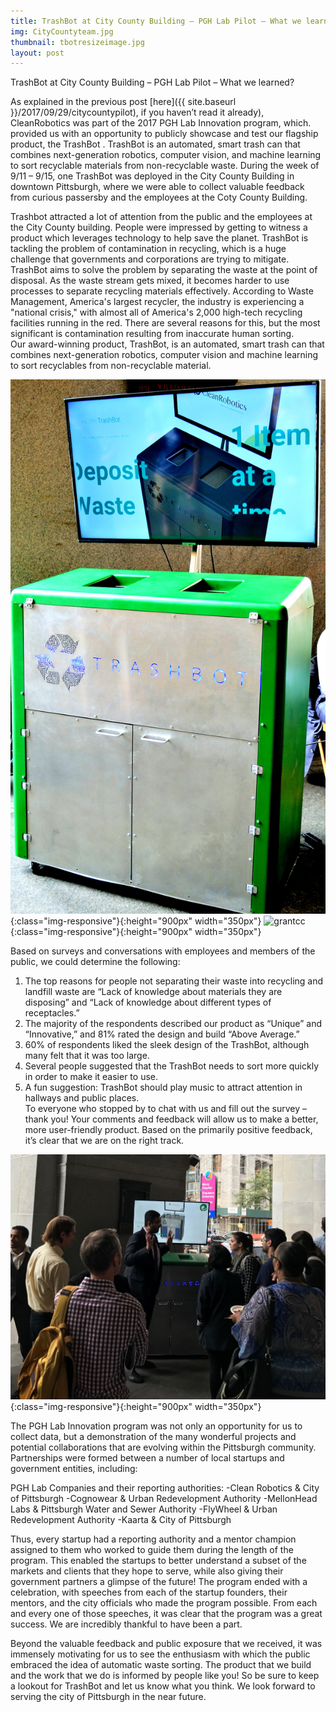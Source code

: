 ```yaml
---
title: TrashBot at City County Building – PGH Lab Pilot – What we learned?
img: CityCountyteam.jpg
thumbnail: tbotresizeimage.jpg
layout: post
---
```

TrashBot at City County Building – PGH Lab Pilot – What we learned?

As explained in the previous post [here]({{ site.baseurl }}/2017/09/29/citycountypilot), if you haven’t read it already), CleanRobotics was part of the 2017 PGH Lab Innovation program, which. provided us with an opportunity to publicly showcase and test our flagship product, the TrashBot . TrashBot is an automated, smart trash can that combines next-generation robotics, computer vision, and machine learning to sort recyclable materials from non-recyclable waste. During the week of 9/11 – 9/15, one TrashBot was deployed in the City County Building in downtown Pittsburgh, where we were able to collect valuable feedback from curious passersby and the employees at the Coty County Building.
 
Trashbot attracted a lot of attention from the public and the employees at the City County building. People were impressed by getting to witness a product which leverages technology to help save the planet. TrashBot is tackling the problem of contamination in recycling, which is a huge challenge that governments and corporations are trying to mitigate. TrashBot aims to solve the problem by separating the waste at the point of disposal. As the waste stream gets mixed, it becomes harder to use processes to separate recycling materials effectively. According to Waste Management, America's largest recycler, the industry is experiencing a "national crisis," with almost all of America's 2,000 high-tech recycling facilities running in the red.  There are several reasons for this, but the most significant is contamination resulting from inaccurate human sorting.   
Our award-winning product, TrashBot, is an automated, smart trash can that combines next-generation robotics, computer vision and machine learning to sort recyclables from non-recyclable material.

![TrashbotV2](/img/posts/TrashbotV2.jpg){:class="img-responsive"}{:height="900px" width="350px"}   ![grantcc](/img/posts/grantcc.jpg){:class="img-responsive"}{:height="900px" width="350px"}

Based on surveys and conversations with employees and members of the public, we could determine the following:
1. The top reasons for people not separating their waste into recycling and landfill waste are “Lack of knowledge about materials they are disposing” and “Lack of knowledge about different types of receptacles.”
2. The majority of the respondents described our product as “Unique” and “Innovative,” and 81% rated the design and build “Above Average.”
3. 60% of respondents liked the sleek design of the TrashBot, although many felt that it was too large. 
4. Several people suggested that the TrashBot needs to sort more quickly in order to make it easier to use.
5. A fun suggestion: TrashBot should play music to attract attention in hallways and public places.  
To everyone who stopped by to chat with us and fill out the survey – thank you! Your comments and feedback will allow us to make a better, more user-friendly product. Based on the primarily positive feedback, it’s clear that we are on the right track.

![jaytalking](/img/posts/jaytalking.JPG){:class="img-responsive"}{:height="900px" width="350px"}



The PGH Lab Innovation program was not only an opportunity for us to collect data, but a demonstration of the many wonderful projects and potential collaborations that are evolving within the Pittsburgh community. Partnerships were formed between a number of local startups and government entities, including:

PGH Lab Companies and their reporting authorities:
-Clean Robotics & City of Pittsburgh
-Cognowear & Urban Redevelopment Authority
-MellonHead Labs & Pittsburgh Water and Sewer Authority
-FlyWheel & Urban Redevelopment Authority
-Kaarta & City of Pittsburgh

Thus, every startup had a reporting authority and a mentor champion assigned to them who worked to guide them during the length of the program. This enabled the startups to better understand a subset of the markets and clients that they hope to serve, while also giving their government partners a glimpse of the future! The program ended with a celebration, with speeches from each of the startup founders, their mentors, and the city officials who made the program possible.  From each and every one of those speeches, it was clear that the program was a great success. We are incredibly thankful to have been a part. 

Beyond the valuable feedback and public exposure that we received, it was immensely motivating for us to see the enthusiasm with which the public embraced the idea of automatic waste sorting. The product that we build and the work that we do is informed by people like you! So be sure to keep a lookout for TrashBot and let us know what you think. We look forward to serving the city of Pittsburgh in the near future.
